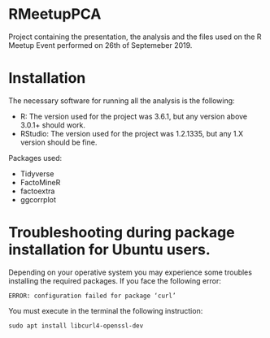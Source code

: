 # RMeetupPCA
Project containing the presentation, the analysis and the files used on the R Meetup Event performed on 26th of Septemeber 2019.

# Installation

The necessary software for running all the analysis is the following:

* R: The version used for the project was 3.6.1, but any version above 3.0.1+ should work.
* RStudio: The version used for the project was 1.2.1335, but any 1.X version should be fine.

Packages used:

* Tidyverse
* FactoMineR
* factoextra
* ggcorrplot


# Troubleshooting during package installation for Ubuntu users.

Depending on your operative system you may experience some troubles installing the required packages. If you face the following error: 

`ERROR: configuration failed for package ‘curl’`

You must execute in the terminal the following instruction:

`sudo apt install libcurl4-openssl-dev`

